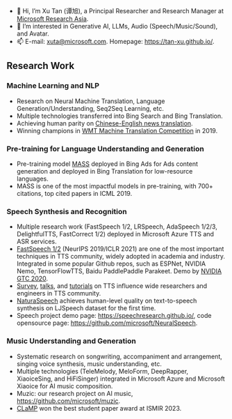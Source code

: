 - 👋 Hi, I’m Xu Tan (谭旭), a Principal Researcher and Research Manager at [Microsoft Research Asia](https://www.microsoft.com/en-us/research/people/xuta/).
- 👀 I’m interested in Generative AI, LLMs, Audio (Speech/Music/Sound), and Avatar.
- 📫 E-mail: xuta@microsoft.com. Homepage: https://tan-xu.github.io/.


## Research Work
### Machine Learning and NLP
* Research on Neural Machine Translation, Language Generation/Understanding, Seq2Seq Learning, etc. 
* Multiple technologies transferred into Bing Search and Bing Translation. 
* Achieving human parity on [Chinese-English news translation](https://blogs.microsoft.com/ai/chinese-to-english-translator-milestone/). 
* Winning champions in [WMT Machine Translation Competition](https://news.microsoft.com/apac/2019/05/22/microsoft-research-asia-msra-leads-in-2019-wmt-international-machine-translation-competition/) in 2019. 
### Pre-training for Language Understanding and Generation
* Pre-training model [MASS](https://arxiv.org/pdf/1905.02450.pdf) deployed in Bing Ads for Ads content generation and deployed in Bing Translation for low-resource languages. 
* MASS is one of the most impactful models in pre-training, with 700+ citations, top cited papers in ICML 2019.
### Speech Synthesis and Recognition
* Multiple research work (FastSpeech 1/2, LRSpeech, AdaSpeech 1/2/3, DelightfulTTS, FastCorrect 1/2) deployed in Microsoft Azure TTS and ASR services.  
* [FastSpeech 1/2](https://www.microsoft.com/en-us/research/blog/fastspeech-new-text-to-speech-model-improves-on-speed-accuracy-and-controllability/) (NeurIPS 2019/ICLR 2021) are one of the most important techniques in TTS community, widely adopted in academia and industry. Integrated in some popular Github repos, such as ESPNet, NVIDIA Nemo, TensorFlowTTS, Baidu PaddlePaddle Parakeet. Demo by [NVIDIA GTC 2020](https://resource.gtcevent.cn/gtc2020/pdf/CNS20269.pdf). 
* [Survey](https://arxiv.org/abs/2106.15561), [talks](https://www.microsoft.com/en-us/research/people/xuta/), and [tutorials](https://github.com/tts-tutorial/) on TTS influence wide researchers and engineers in TTS community. 
* [NaturaSpeech](https://arxiv.org/abs/2205.04421) achieves human-level quality on text-to-speech synthesis on LJSpeech dataset for the first time. 
* Speech project demo page: https://speechresearch.github.io/, code opensource page: https://github.com/microsoft/NeuralSpeech.
### Music Understanding and Generation 
* Systematic research on songwriting, accompaniment and arrangement, singing voice synthesis, music understanding, etc.
* Multiple technologies (TeleMelody, MeloForm, DeepRapper, XiaoiceSing, and HiFiSinger) integrated in Microsoft Azure and Microsoft Xiaoice for AI music composition.
* Muzic: our research project on AI music, https://github.com/microsoft/muzic.
* [CLaMP](https://arxiv.org/pdf/2304.11029.pdf) won the best student paper award at ISMIR 2023.



<!---
tan-xu/tan-xu is a ✨ special ✨ repository because its `README.md` (this file) appears on your GitHub profile.
You can click the Preview link to take a look at your changes.
--->
